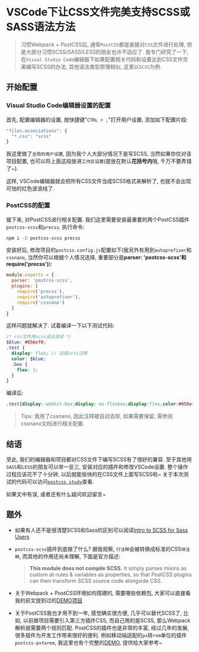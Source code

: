 # VSCode下让CSS文件完美支持SCSS或SASS语法方法

> 习惯Webpack + PostCSS后, 通常`PostCSS`都是直接对`CSS`文件进行处理, 但是大部分习惯SCSS/SASS/LESS的朋友也许不适应了. 我专门研究了一下, 在`Visual Studio Code`编辑器下如果配置相关代码和设置达到CSS文件完美编写SCSS的办法, 其他语法类型原理相似, 这里以`SCSS`为例.

## 开始配置

### Visual Studio Code编辑器设置的配置

首先, 配置编辑器的设置, 按快捷键"`CTRL + ,`"打开用户设置, 添加如下配置片段:

```javascript
"files.associations": {
  "*.css": "scss"
}
```

我这里做了`全局的用户设置`, 因为我个人大部分情况下是写SCSS, 当然如果你仅对该项目配置, 也可以将上面这段放进`工作区设置`(是放在默认**花括号内**哦, 千万不要弄错了~).

这样, VSCode编辑器就会把所有CSS文件当成SCSS格式来解析了, 也就不会出现可怕的红色波浪线了.

### PostCSS的配置

接下来, 对PostCSS进行相关配置. 我们这里需要安装最重要的两个PostCSS插件`postcss-scss`和`precss`. 执行命令:

```bash
npm i -D postcss-scss precss
```

安装好后, 修改项目的`postcss.config.js`配置如下(我另外有用到`autoprefixer`和`cssnano`, 当然你可以根据个人情况选择, 重要部分是**parser: 'postcss-scss'和require('precss')**):

```javascript
module.exports = {
  parser: 'postcss-scss',
  plugins: [
    require('precss'),
    require('autoprefixer'),
    require('cssnano')
  ]
}
```

这样问题就解决了. 试着编译一下以下测试代码:

```scss
/* css文件用scss语法测试 */
$blue: #056ef0;
.test {
  display: flex; // 这是scss注释
  color: $blue;
  .box {
    flex: 1;
  }
}
```

编译后:

```css
.test{display:-webkit-box;display:-ms-flexbox;display:flex;color:#056ef0}.test .box{-webkit-box-flex:1;-ms-flex:1;flex:1}
```

> Tips: 我用了cssnano, 因此注释被自动去除, 如果需要保留, 需参阅cssnano文档进行相关配置.

## 结语

至此, 我们的编辑器和项目都对CSS文件下编写SCSS有了很好的兼容. 至于其他用`SASS`和`LESS`的朋友可以举一反三, 安装对应的插件和修改VSCode设置. 整个操作过程应该花不了十分钟, 以后就能愉快的在CSS文件上面写SCSS啦~ 关于本次测试的代码可以访问[`postcss study`](https://github.com/whidy/postcss-study/tree/precss-%26-scss-synax)查看.

如果文中有误, 或者还有什么疑问欢迎留言~

## 题外

* 如果有人还不是很清楚SCSS和Sass的区别可以阅读[Intro to SCSS for Sass Users](http://sass-lang.com/documentation/file.SCSS_FOR_SASS_USERS.html)

* `postcss-scss`插件到底做了什么? 据我观察, `行注释`会被转换成标准的CSS`块注释`, 而其他的作用还尚未理解, 下面是官方描述:
  > **This module does not compile SCSS.** It simply parses mixins as custom at-rules & variables as properties, so that PostCSS plugins can then transform SCSS source code alongside CSS.
* 关于Webpack + PostCSS环境如何搭建的, 需要哪些依赖包, 大家可以直接看我的前文提到过的[DEMO项目](https://github.com/whidy/postcss-study/tree/precss-%26-scss-synax)
* 关于PostCSS我也才用不到一年, 感觉确实很方便, 几乎可以替代SCSS了, 比如, 以前做项目需要引入第三方插件CSS, 而自己用的是SCSS, 那么Webpack解析就需要两个规则匹配. PostCSS的插件也是非常的丰富, 经过几年的发展, 很多插件为开发工作带来很好的便利. 例如移动端适配的`px`转`rem`单位的插件`postcss-pxtorem`, 我这里也有个完整的[DEMO](https://github.com/whidy/mobileweb), 提供给大家参考~